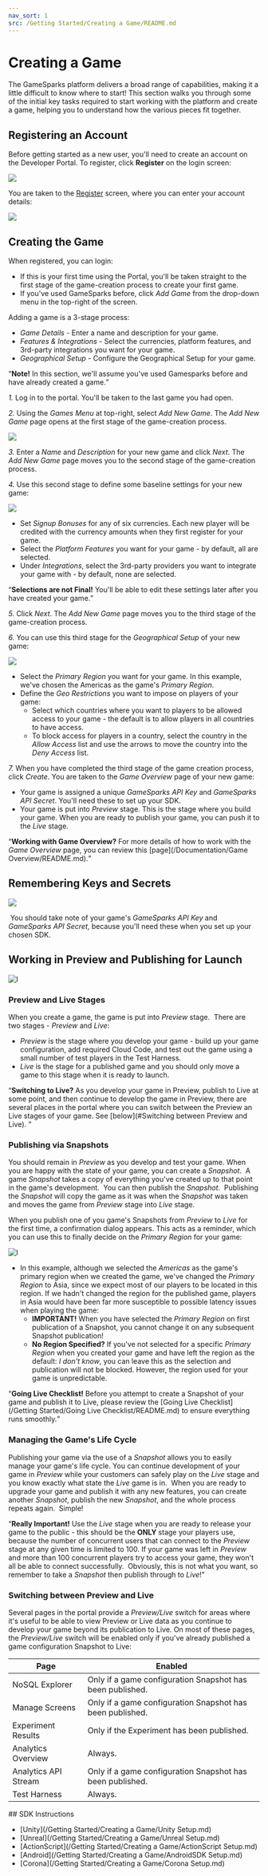 ```yaml
---
nav_sort: 1
src: /Getting Started/Creating a Game/README.md
---
```


# Creating a Game

The GameSparks platform delivers a broad range of capabilities, making it a little difficult to know where to start! This section walks you through some of the initial key tasks required to start working with the platform and create a game, helping you to understand how the various pieces fit together.

## Registering an Account

Before getting started as a new user, you'll need to create an account on the Developer Portal. To register, click **Register** on the login screen:

![](img/CreatingGame/11.png)

You are taken to the [Register](https://auth.gamesparks.net/register.htm) screen, where you can enter your account details:

![](img/CreatingGame/12.png)

## Creating the Game

 When registered, you can login:
 * If this is your first time using the Portal, you'll be taken straight to the first stage of the game-creation process to create your first game.
 * If you've used GameSparks before, click *Add Game* from the drop-down menu in the top-right of the screen.

Adding a game is a 3-stage process:
* *Game Details* - Enter a name and description for your game.
* *Features & Integrations* - Select the currencies, platform features, and 3rd-party integrations you want for your game.
* *Geographical Setup* - Configure the Geographical Setup for your game.

<q>**Note!** In this section, we'll assume you've used Gamesparks before and have already created a game.</q>

*1.* Log in to the portal. You'll be taken to the last game you had open.

*2.* Using the *Games Menu* at top-right, select *Add New Game*. The *Add New Game* page opens at the first stage of the game-creation process.

![](img/CreatingGame/8.png)

*3.* Enter a *Name* and *Description* for your new game and click *Next*. The *Add New Game* page moves you to the second stage of the game-creation process.

*4.* Use this second stage to define some baseline settings for your new game:

![](img/CreatingGame/9.png)

* Set *Signup Bonuses* for any of six currencies. Each new player will be credited with the currency amounts when they first register for your game.
* Select the *Platform Features* you want for your game - by default, all are selected.
* Under *Integrations*, select the 3rd-party providers you want to integrate your game with - by default, none are selected.

<q>**Selections are not Final!** You'll be able to edit these settings later after you have created your game.</q>

*5.* Click *Next*. The *Add New Game* page moves you to the third stage of the game-creation process.


*6.* You can use this third stage for the *Geographical Setup* of your new game:

![](img/CreatingGame/10.png)

* Select the *Primary Region* you want for your game. In this example, we've chosen the Americas as the game's *Primary Region*.
* Define the *Geo Restrictions* you want to impose on players of your game:
  * Select which countries where you want to players to be allowed access to your game - the default is to allow players in all countries to have access.
  * To block access for players in a country, select the country in the *Allow Access* list and use the arrows to move the country into the *Deny Access* list.

*7.* When you have completed the third stage of the game creation process, click *Create*. You are taken to the *Game Overview* page of your new game:
* Your game is assigned a unique *GameSparks API Key* and *GameSparks API Secret*. You'll need these to set up your SDK.
* Your game is put into *Preview* stage. This is the stage where you build your game. When you are ready to publish your game, you can push it to the *Live* stage.

<q>**Working with Game Overview?** For more details of how to work with the *Game Overview* page, you can review this [page](/Documentation/Game Overview/README.md).</q>

## Remembering Keys and Secrets

![](img/CreatingGame/6.png)

 You should take note of your game's *GameSparks API Key* and *GameSparks API Secret*, because you'll need these when you set up your chosen SDK.

## Working in Preview and Publishing for Launch

![l](img/CreatingGame/7.png)

### Preview and Live Stages

When you create a game, the game is put into *Preview* stage.  There are two stages - *Preview* and *Live*:
* *Preview* is the stage where you develop your game - build up your game configuration, add required Cloud Code, and test out the game using a small number of test players in the Test Harness.
* *Live* is the stage for a published game and you should only move a game to this stage when it is ready to launch.

<q>**Switching to Live?** As you develop your game in Preview, publish to Live at some point, and then continue to develop the game in Preview, there are several places in the portal where you can switch between the Preview an Live stages of your game. See [below](#Switching between Preview and Live). </q>

### Publishing via Snapshots

You should remain in *Preview* as you develop and test your game. When you are happy with the state of your game, you can create a *Snapshot*.  A game *Snapshot* takes a copy of everything you've created up to that point in the game's development.  You can then publish the *Snapshot*.  Publishing the *Snapshot* will copy the game as it was when the *Snapshot* was taken and moves the game from *Preview* stage into *Live* stage.

When you publish one of you game's Snapshots from *Preview* to *Live* for the first time, a confirmation dialog appears. This acts as a reminder, which you can use this to finally decide on the *Primary Region* for your game:

![l](img/CreatingGame/13.png)

* In this example, although we selected the *Americas* as the game's primary region when we created the game, we've changed the *Primary Region* to Asia, since we expect most of our players to be located in this region. If we hadn't changed the region for the published game, players in Asia would have been far more susceptible to possible latency issues when playing the game:
  * **IMPORTANT!** When you have selected the *Primary Region* on first publication of a Snapshot, you cannot change it on any subsequent Snapshot publication!
  * **No Region Specified?** If you've not selected for a specific *Primary Region* when you created your game and have left the region as the default: *I don't know*, you can leave this as the selection and publication will not be blocked. However, the region used for your game is unpredictable.

<q>**Going Live Checklist!** Before you attempt to create a Snapshot of your game and publish it to Live, please review the [Going Live Checklist](/Getting Started/Going Live Checklist/README.md) to ensure everything runs smoothly.</q>

### Managing the Game's Life Cycle

Publishing your game via the use of a *Snapshot* allows you to easily manage your game's life cycle. You can continue development of your game in *Preview* while your customers can safely play on the *Live* stage and you know exactly what state the *Live* game is in.  When you are ready to upgrade your game and publish it with any new features, you can create another *Snapshot*, publish the new *Snapshot*, and the whole process repeats again.  Simple!

<q>**Really Important!** Use the *Live* stage when you are ready to release your game to the public - this should be the **ONLY** stage your players use, because the number of concurrent users that can connect to the *Preview* stage at any given time is limited to 100. If your game was left in *Preview* and more than 100 concurrent players try to access your game, they won't all be able to connect successfully.  Obviously, this is not what you want, so remember to take a *Snapshot* then publish through to *Live*!</q>

### Switching between Preview and Live

Several pages in the portal provide a *Preview/Live* switch for areas where it's useful to be able to view Preview or Live data as you continue to develop your game beyond its publication to Live. On most of these pages, the *Preview/Live* switch will be enabled only if you've already published a game configuration Snapshot to Live:

Page  | Enabled
-----  | -----------
NoSQL Explorer   | Only if a game configuration Snapshot has been published.
Manage Screens    | Only if a game configuration Snapshot has been published.
Experiment Results    | Only if the Experiment has been published.
Analytics Overview    | Always.
Analytics API Stream    | Only if a game configuration Snapshot has been published.
Test Harness    | Always.


## SDK Instructions

* [Unity](/Getting Started/Creating a Game/Unity Setup.md)
* [Unreal](/Getting Started/Creating a Game/Unreal Setup.md)
* [ActionScript](/Getting Started/Creating a Game/ActionScript Setup.md)
* [Android](/Getting Started/Creating a Game/AndroidSDK Setup.md)
* [Corona](/Getting Started/Creating a Game/Corona Setup.md)
